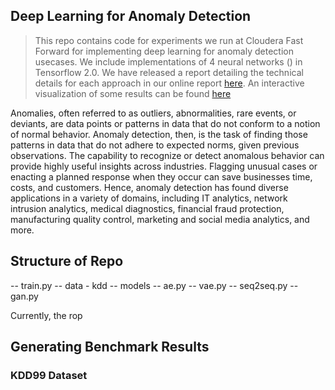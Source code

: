 ## Deep Learning for Anomaly Detection

> This repo contains code for experiments we run at Cloudera Fast Forward for implementing deep learning for anomaly detection usecases. We include implementations of 4 neural networks () in Tensorflow 2.0. We have released a report detailing the technical details for each approach in our online report [here](https://ff12.fastforwardlabs.com/). An interactive visualization of some results can be found [here](http://blip.fastforwardlabs.com/)

Anomalies, often referred to as outliers, abnormalities, rare events, or deviants, are data points or patterns in data that do not conform to a notion of normal behavior. Anomaly detection, then, is the task of finding those patterns in data that do not adhere to expected norms, given previous observations. The capability to recognize or detect anomalous behavior can provide highly useful insights across industries. Flagging unusual cases or enacting a planned response when they occur can save businesses time, costs, and customers. Hence, anomaly detection has found diverse applications in a variety of domains, including IT analytics, network intrusion analytics, medical diagnostics, financial fraud protection, manufacturing quality control, marketing and social media analytics, and more.


## Structure of Repo

-- train.py
-- data
    - kdd
-- models
    -- ae.py
    -- vae.py
    -- seq2seq.py
    -- gan.py


Currently, the rop

## Generating Benchmark Results
### KDD99 Dataset
